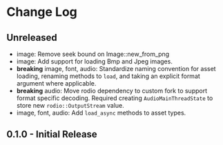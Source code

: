 # Change Log

## Unreleased

* image: Remove seek bound on Image::new_from_png
* image: Add support for loading Bmp and Jpeg images.
* **breaking** image, font, audio: Standardize naming convention for asset loading, renaming methods
    to `load`, and taking an explicit format argument where applicable.
* **breaking** audio: Move rodio dependency to custom fork to support format specific decoding.
    Required creating `AudioMainThreadState` to store new `rodio::OutputStream` value.
* image, font, audio: Add `load_async` methods to asset types.

## 0.1.0 - Initial Release
